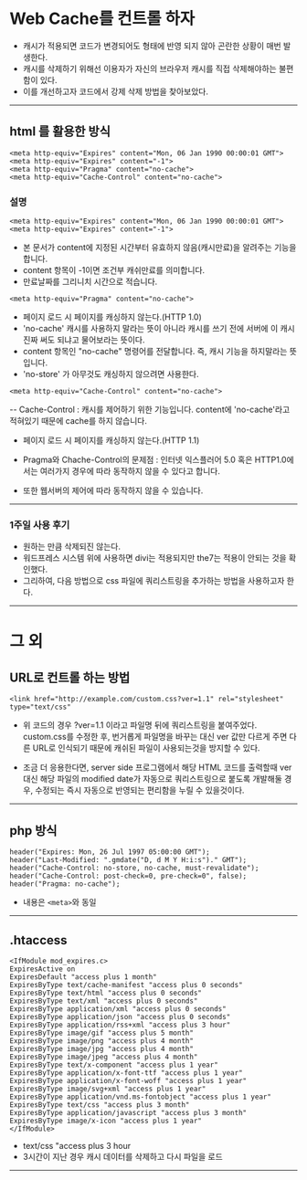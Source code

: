 # Web Cache를 컨트롤 하자

- 캐시가 적용되면 코드가 변경되어도 형태에 반영 되지 않아 곤란한 상황이 매번 발생한다.
- 캐시를 삭제하기 위해선 이용자가 자신의 브라우저 캐시를 직접 삭제해야하는 불편함이 있다.
- 이를 개선하고자 코드에서 강제 삭제 방법을 찾아보았다.
  
---
  
## html <meta>를 활용한 방식  

```
<meta http-equiv="Expires" content="Mon, 06 Jan 1990 00:00:01 GMT">
<meta http-equiv="Expires" content="-1">
<meta http-equiv="Pragma" content="no-cache">
<meta http-equiv="Cache-Control" content="no-cache">

```

### 설명  
`<meta http-equiv="Expires" content="Mon, 06 Jan 1990 00:00:01 GMT">`
`<meta http-equiv="Expires" content="-1">`

- 본 문서가 content에 지정된 시간부터 유효하지 않음(캐시만료)을 알려주는 기능을 합니다.
- content 항목이 -1이면 조건부 캐쉬만료를 의미합니다. 
- 만료날짜를 그리니치 시간으로 적습니다. 
  
  
`<meta http-equiv="Pragma" content="no-cache">`

- 페이지 로드 시 페이지를 캐싱하지 않는다.(HTTP 1.0)
- 'no-cache' 캐시를 사용하지 말라는 뜻이 아니라 캐시를 쓰기 전에 서버에 이 캐시 진짜 써도 되냐고 물어보라는 뜻이다.
- content 항목인 "no-cache" 명령어를 전달합니다. 즉, 캐시 기능을 하지말라는 뜻입니다.  
- 'no-store' 가 아무것도 캐싱하지 않으려면 사용한다.

  
`<meta http-equiv="Cache-Control" content="no-cache">`

-- Cache-Control : 캐시를 제어하기 위한 기능입니다. content에 'no-cache'라고 적혀있기 때문에 cache를 하지 않습니다.  
- 페이지 로드 시 페이지를 캐싱하지 않는다.(HTTP 1.1)

- Pragma와 Chache-Control의 문제점 : 인터넷 익스플러어 5.0 혹은 HTTP1.0에서는 여러가지 경우에 따라 동작하지 않을 수 있다고 합니다.  

- 또한 웹서버의 제어에 따라 동작하지 않을 수 있습니다.  

---

### 1주일 사용 후기
- 원하는 만큼 삭제되진 않는다.
- 워드프레스 시스템 위에 사용하면 divi는 적용되지만 the7는 적용이 안되는 것을 확인했다.
- 그리하여, 다음 방법으로 css 파일에 쿼리스트링을 추가하는 방법을 사용하고자 한다.

---

# 그 외

## URL로 컨트롤 하는 방법

```
<link href="http://example.com/custom.css?ver=1.1" rel="stylesheet" type="text/css"
```

- 위 코드의 경우 ?ver=1.1 이라고 파일명 뒤에 쿼리스트링을 붙여주었다.  
custom.css를 수정한 후, 번거롭게 파일명을 바꾸는 대신 ver 값만 다르게 주면 다른 URL로 인식되기 때문에 캐쉬된 파일이 사용되는것을 방지할 수 있다.

- 조금 더 응용한다면, server side 프로그램에서 해당 HTML 코드를 출력할때 ver 대신 해당 파일의 modified date가 자동으로 쿼리스트링으로 붙도록 개발해둘 경우, 수정되는 즉시 자동으로 반영되는 편리함을 누릴 수 있을것이다.

---

## php 방식
```
header("Expires: Mon, 26 Jul 1997 05:00:00 GMT");
header("Last-Modified: ".gmdate("D, d M Y H:i:s")." GMT");
header("Cache-Control: no-store, no-cache, must-revalidate");
header("Cache-Control: post-check=0, pre-check=0", false);
header("Pragma: no-cache");
```
  
- 내용은 `<meta>`와 동일

---

## .htaccess

```
<IfModule mod_expires.c>
ExpiresActive on
ExpiresDefault "access plus 1 month"
ExpiresByType text/cache-manifest "access plus 0 seconds"
ExpiresByType text/html "access plus 0 seconds"
ExpiresByType text/xml "access plus 0 seconds"
ExpiresByType application/xml "access plus 0 seconds"
ExpiresByType application/json "access plus 0 seconds"
ExpiresByType application/rss+xml "access plus 3 hour"
ExpiresByType image/gif "access plus 5 month"
ExpiresByType image/png "access plus 4 month"
ExpiresByType image/jpg "access plus 4 month"
ExpiresByType image/jpeg "access plus 4 month"
ExpiresByType text/x-component "access plus 1 year"
ExpiresByType application/x-font-ttf "access plus 1 year"
ExpiresByType application/x-font-woff "access plus 1 year"
ExpiresByType image/svg+xml "access plus 1 year"
ExpiresByType application/vnd.ms-fontobject "access plus 1 year"
ExpiresByType text/css "access plus 3 month"
ExpiresByType application/javascript "access plus 3 month"
ExpiresByType image/x-icon "access plus 1 year"
</IfModule>
```
- text/css "access plus 3 hour
- 3시간이 지난 경우 캐시 데이터를 삭제하고 다시 파일을 로드

--- 

